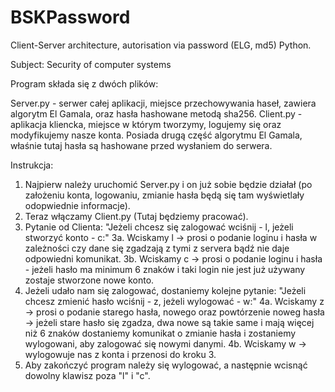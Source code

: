 BSKPassword
===========

Client-Server architecture, autorisation via password (ELG, md5) Python.

Subject: Security of computer systems

Program składa się z dwóch plików:

Server.py - serwer całej aplikacji, miejsce przechowywania haseł, zawiera algorytm El Gamala, oraz hasła hashowane metodą sha256.
Client.py - aplikacja kliencka, miejsce w którym tworzymy, logujemy się oraz modyfikujemy nasze konta. Posiada drugą część algorytmu El Gamala, 
właśnie tutaj hasła są hashowane przed wysłaniem do serwera.

Instrukcja:
1. Najpierw należy uruchomić Server.py i on już sobie będzie działał (po założeniu konta, logowaniu, zmianie hasła będą się tam wyświetlały odopwiednie informacje).
2. Teraz włączamy Client.py (Tutaj będziemy pracować).
3. Pytanie od Clienta: "Jeżeli chcesz się zalogować wciśnij - l, jeżeli stworzyć konto - c:"
	3a. Wciskamy l -> prosi o podanie loginu i hasła w zależności czy dane się zgadzają z tymi z servera bądź nie daje odpowiedni komunikat.
	3b. Wciskamy c -> prosi o podanie loginu i hasła - jeżeli hasło ma minimum 6 znaków i taki login nie jest już używany zostaje stworzone nowe konto.
4. Jeżeli udało nam się zalogować, dostaniemy kolejne pytanie: "Jeżeli chcesz zmienić hasło wciśnij - z, jeżeli wylogować - w:"
	4a. Wciskamy z -> prosi o podanie starego hasła, nowego oraz powtórzenie noweg hasła -> jeżeli stare hasło się zgadza, 
	    dwa nowe są takie same i mają więcej niż 6 znaków dostaniemy komunikat o zmianie hasła i zostaniemy wylogowani, aby zalogować się nowymi danymi.
	4b. Wciskamy w -> wylogowuje nas z konta i przenosi do kroku 3.
5. Aby zakończyć program należy się wylogować, a następnie wcisnąć dowolny klawisz poza "l" i "c".
